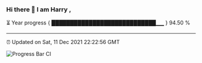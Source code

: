 ### Hi there 👋 I am Harry , 

⏳ Year progress { ████████████████████████████▁▁ } 94.50 %

---

⏰ Updated on Sat, 11 Dec 2021 22:22:56 GMT

![Progress Bar CI](https://github.com/duykhang68/duykhang68/workflows/Progress%20Bar%20CI/badge.svg)
